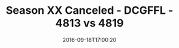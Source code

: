 ---
title: Season XX Canceled - DCGFFL - 4813 vs 4819
teams_score:
- team: 4813
  score:
- team: 4819
  score: 33
mvp: C. Burrell (Charcoal); K. Smiffy (Maroon)
game-ball: C. Morse (Charcoal); K. Green (Maroon)
sportsperson: ''
season: 13
week: 2
date: '2016-09-18T17:00:20'
pageid: season-13-week-2-september-18-2016-4813-vs-4819
---